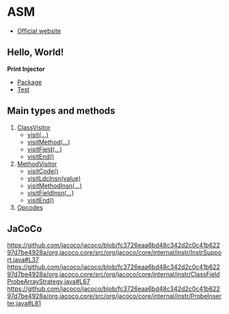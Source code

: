 # ASM

- [Official website](https://asm.ow2.io/#:~:text=ASM%20is%20an%20all%20purpose%20Java%20bytecode%20manipulation%20and%20analysis%20framework.%20It%20can%20be%20used%20to%20modify%20existing%20classes%20or%20to%20dynamically%20generate%20classes,%20directly%20in%20binary%20form.)

## Hello, World!

**Print Injector**

- [Package](app/src/main/java/org/example/printinjector)
- [Test](app/src/test/java/org/example/printinjector/PrintInjectorTest.java)

## Main types and methods

1. [ClassVisitor](https://asm.ow2.io/javadoc/org/objectweb/asm/ClassVisitor.html)
    - [visit(...)](https://asm.ow2.io/javadoc/org/objectweb/asm/ClassVisitor.html#visit(int,int,java.lang.String,java.lang.String,java.lang.String,java.lang.String%5B%5D))
    - [visitMethod(...)](https://asm.ow2.io/javadoc/org/objectweb/asm/ClassVisitor.html#visitMethod(int,java.lang.String,java.lang.String,java.lang.String,java.lang.String%5B%5D))
    - [visitField(...)](https://asm.ow2.io/javadoc/org/objectweb/asm/ClassVisitor.html#visitField(int,java.lang.String,java.lang.String,java.lang.String,java.lang.Object))
    - [visitEnd()](https://asm.ow2.io/javadoc/org/objectweb/asm/ClassVisitor.html#visitEnd())
2. [MethodVisitor](https://asm.ow2.io/javadoc/org/objectweb/asm/MethodVisitor.html)
    - [visitCode()](https://asm.ow2.io/javadoc/org/objectweb/asm/MethodVisitor.html#visitCode())
    - [visitLdcInsn(value)](https://asm.ow2.io/javadoc/org/objectweb/asm/MethodVisitor.html#visitLdcInsn(java.lang.Object))
    - [visitMethodInsn(...)](https://asm.ow2.io/javadoc/org/objectweb/asm/MethodVisitor.html#visitMethodInsn(int,java.lang.String,java.lang.String,java.lang.String,boolean))
    - [visitFieldInsn(...)](https://asm.ow2.io/javadoc/org/objectweb/asm/MethodVisitor.html#visitFieldInsn(int,java.lang.String,java.lang.String,java.lang.String))
    - [visitEnd()](https://asm.ow2.io/javadoc/org/objectweb/asm/MethodVisitor.html#visitEnd())
3. [Opcodes](https://asm.ow2.io/javadoc/org/objectweb/asm/Opcodes.html)

## JaCoCo

https://github.com/jacoco/jacoco/blob/fc3726eaa6bd48c342d2c0c41b62297d7be4928a/org.jacoco.core/src/org/jacoco/core/internal/instr/InstrSupport.java#L37
https://github.com/jacoco/jacoco/blob/fc3726eaa6bd48c342d2c0c41b62297d7be4928a/org.jacoco.core/src/org/jacoco/core/internal/instr/ClassFieldProbeArrayStrategy.java#L67
https://github.com/jacoco/jacoco/blob/fc3726eaa6bd48c342d2c0c41b62297d7be4928a/org.jacoco.core/src/org/jacoco/core/internal/instr/ProbeInserter.java#L81